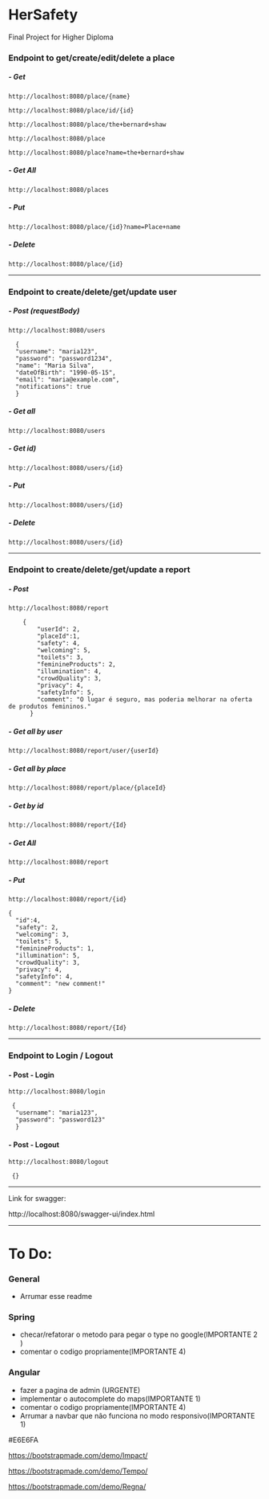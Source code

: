 # HerSafety

Final Project for Higher Diploma

### Endpoint to get/create/edit/delete a place

##### - Get
`http://localhost:8080/place/{name}`

`http://localhost:8080/place/id/{id}`

`http://localhost:8080/place/the+bernard+shaw`

`http://localhost:8080/place`

`http://localhost:8080/place?name=the+bernard+shaw`

##### - Get All
`http://localhost:8080/places`

##### - Put
`http://localhost:8080/place/{id}?name=Place+name`
##### - Delete
`http://localhost:8080/place/{id}`

----

### Endpoint to create/delete/get/update user

##### - Post (requestBody)
  `http://localhost:8080/users`

```
  {
  "username": "maria123",
  "password": "password1234",
  "name": "Maria Silva",
  "dateOfBirth": "1990-05-15",
  "email": "maria@example.com",
  "notifications": true
  } 
```

##### - Get all
  `http://localhost:8080/users`

##### - Get id)
  `http://localhost:8080/users/{id}`

##### - Put
  `http://localhost:8080/users/{id}`

##### - Delete
  `http://localhost:8080/users/{id}`

----

  ### Endpoint to create/delete/get/update a report

##### - Post
`http://localhost:8080/report`

```
    {
        "userId": 2,
        "placeId":1,
        "safety": 4,
        "welcoming": 5,
        "toilets": 3,
        "feminineProducts": 2,
        "illumination": 4,
        "crowdQuality": 3,
        "privacy": 4,
        "safetyInfo": 5,
        "comment": "O lugar é seguro, mas poderia melhorar na oferta de produtos femininos."
      }
```

##### - Get all by user

`http://localhost:8080/report/user/{userId}`

##### - Get all by place

`http://localhost:8080/report/place/{placeId}`

##### - Get by id
`http://localhost:8080/report/{Id}`

##### - Get All
`http://localhost:8080/report`

##### - Put
`http://localhost:8080/report/{id}`

```
{
  "id":4,
  "safety": 2,
  "welcoming": 3,
  "toilets": 5,
  "feminineProducts": 1,
  "illumination": 5,
  "crowdQuality": 3,
  "privacy": 4,
  "safetyInfo": 4,
  "comment": "new comment!"
}

```

##### - Delete
`http://localhost:8080/report/{Id}`

----

### Endpoint to Login / Logout

#### - Post - Login
`http://localhost:8080/login`

```
 {
  "username": "maria123",
  "password": "password123"
  } 
```

#### - Post - Logout
`http://localhost:8080/logout`

```
 {} 
```

----
Link for swagger:

http://localhost:8080/swagger-ui/index.html

----
# To Do:

### General
- Arrumar esse readme

### Spring
- checar/refatorar o metodo para pegar o type no google(IMPORTANTE 2 )
- comentar o codigo propriamente(IMPORTANTE 4)

### Angular
- fazer a pagina de admin (URGENTE)
- implementar o autocomplete do maps(IMPORTANTE 1)
- comentar o codigo propriamente(IMPORTANTE 4)
- Arrumar a navbar que não funciona no modo responsivo(IMPORTANTE 1)

#E6E6FA

https://bootstrapmade.com/demo/Impact/

https://bootstrapmade.com/demo/Tempo/

https://bootstrapmade.com/demo/Regna/

